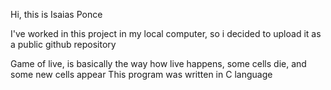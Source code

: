 Hi, this is Isaias Ponce

I've worked in this project in my local computer, so i decided to upload it as a public github repository

Game of live, is basically the way how live happens, some cells die, and some new cells appear
This program was written in C language
